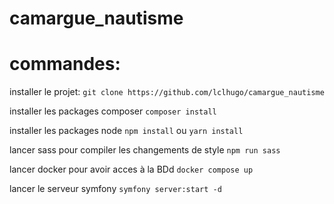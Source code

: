 # camargue_nautisme

# commandes:

installer le projet:
`git clone https://github.com/lclhugo/camargue_nautisme`

installer les packages composer
`composer install`

installer les packages node
`npm install` ou `yarn install`

lancer sass pour compiler les changements de style 
`npm run sass`

lancer docker pour avoir acces à la BDd
`docker compose up`

lancer le serveur symfony 
`symfony server:start -d`
